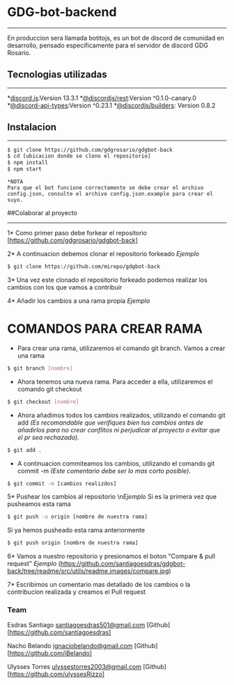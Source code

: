 # GDG-bot-backend
***
En produccion sera llamada botitojs, es un bot de discord de comunidad en desarrollo, pensado especificamente para el servidor de discord GDG Rosario.

## Tecnologias utilizadas
***
*[discord.js](https://www.npmjs.com/package/discord.js):Version 13.3.1
*[@discordjs/rest]():Version ^0.1.0-canary.0
*[@discord-api-types]():Version ^0.23.1
*[@discordjs/builders](): Version 0.8.2

## Instalacion
***
```bash
$ git clone https://github.com/gdgrosario/gdgbot-back
$ cd [ubicacion donde se clono el repositorio]
$ npm install
$ npm start
```
```
*NOTA 
Para que el bot funcione correctamente se debe crear el archivo config.json, consulte el archivo config.json.example para crear el suyo.
```
##Colaborar al proyecto
***
1* Como primer paso debe forkear el repositorio [https://github.com/gdgrosario/gdgbot-back]

2* A continuacion debemos clonar el repositorio forkeado 
*Ejemplo*  
```bash
$ git clone https://github.com/mirepo/gdgbot-back
```

3* Una vez este clonado el repositorio forkeado podemos realizar los cambios con los que vamos a contribuir

4* Añadir los cambios a una rama propia
*Ejemplo*
# COMANDOS PARA CREAR RAMA

- Para crear una rama, utilizaremos el comando git branch. Vamos a crear una rama

```bash
$ git branch [nombre]
```
- Ahora tenemos una nueva rama. Para acceder a ella, utilizaremos el comando git checkout

```bash
$ git checkout [nombre]
```
- Ahora añadimos todos los cambios realizados, utilizando el comando git add *(Es recomandable que verifiques bien tus cambios antes de añadirlos para no crear conflitos ni perjudicar al proyecto o evitar que el pr sea rechazado)*.

```bash
$ git add .
```
- A continuacion commiteamos los cambios, utilizando el comando git commit -m *(Este comentario debe ser lo mas corto posible)*.

```bash
$ git commit -m [cambios realizdos]
```
5* Pushear los cambios al repositorio
\n*Ejemplo*
Si es la primera vez que pusheamos esta rama
```bash
$ git push -u origin [nombre de nuestra rama] 
```
Si ya hemos pusheado esta rama anteriormente
```bash
$ git push origin [nombre de nuestra rama]
```
6* Vamos a nuestro repositorio y presionamos el boton "Compare & pull request"
*Ejemplo*
(https://github.com/santiagoesdras/gdgbot-back/tree/readme/src/utils/readme.images/compare.jpg)

7* Escribimos un comentario mas detallado de los cambios o la contribucion realizada y creamos el Pull request


### Team

Esdras Santiago <santiagoesdras501@gmail.com> [Github] [https://github.com/santiagoesdras]

Nacho Belando <ignaciobelando@gmail.com>   [Github] [https://github.com/iBelando]

Ulysses Torres <ulyssestorres2003@gmail.com>   [Github] [https://github.com/ulyssesRizzo]
